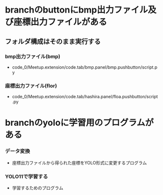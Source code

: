 # branchのbuttonにbmp出力ファイル及び座標出力ファイルがある
## フォルダ構成はそのまま実行する
### bmp出力ファイル(bmp)
- code_0/Meetup.extension/code.tab/bmp.panel/bmp.pushbutton/script.py
### 座標出力ファイル(flor)
- code_0/Meetup.extension/code.tab/hashira.panel/floa.pushbutton/script.py

# branchのyoloに学習用のプログラムがある
### データ変換
- 座標出力ファイルから得られた座標をYOLO形式に変更するプログラム
### YOLO11で学習する
- 学習するためのプログラム
